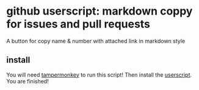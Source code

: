 # github userscript: markdown coppy for issues and pull requests
A button for copy name &amp; number with attached link in markdown style

## install
You will need [tampermonkey](https://www.tampermonkey.net/) to run this script!
Then install the [userscript](). You are finished!
